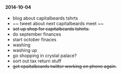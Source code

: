 #### 2014-10-04 ####

- blog about capitalbeards tshrts
- ~~ tweet about next capitalbeards meet ~~
- ~~set up shop for capitalbeards tshirts.~~
- do september finances
- start october finaces
- washing
- washing up
- go shopping in crystal palace?
- sort out tax return stuff
- ~~get cpaitalbeards twitter working on phone again.~~
